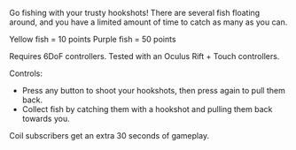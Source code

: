Go fishing with your trusty hookshots! There are several fish floating around, and you have a limited amount of time to catch as many as you can.

Yellow fish = 10 points
Purple fish = 50 points

Requires 6DoF controllers. Tested with an Oculus Rift + Touch controllers.

Controls:
- Press any button to shoot your hookshots, then press again to pull them back.
- Collect fish by catching them with a hookshot and pulling them back towards you.

Coil subscribers get an extra 30 seconds of gameplay.